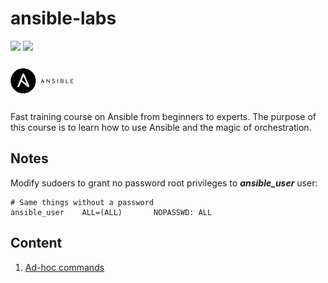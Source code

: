 # ansible-labs

![](https://img.shields.io/badge/version-2.10.13-white?logo=ansible)
![](https://img.shields.io/badge/system-ubuntu-critical?logo=ubuntu)

<img src="images/ansible-header-1024x640.png" width="20%" />

Fast training course on Ansible from beginners to experts. The purpose of this course is to learn how to use Ansible and the magic of orchestration.

## Notes

Modify sudoers to grant no password root privileges to ***ansible_user*** user:
```
# Same things without a password
ansible_user    ALL=(ALL)       NOPASSWD: ALL
```

## Content

1. [Ad-hoc commands](1.ad-hoc)

